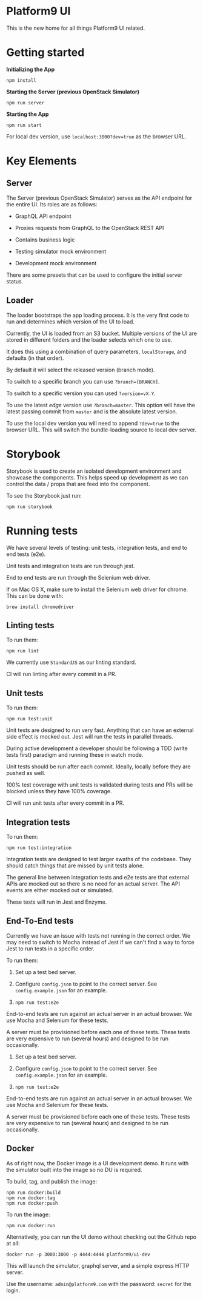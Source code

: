 # Platform9 UI

This is the new home for all things Platform9 UI related.


# Getting started
**Initializing the App**

`npm install`

**Starting the Server (previous OpenStack Simulator)**

`npm run server`

**Starting the App**

`npm run start`

For local dev version, use `localhost:3000?dev=true` as the browser URL.


# Key Elements

## Server

The Server (previous OpenStack Simulator) serves as the API endpoint for the entire UI. Its roles are as follows:

- GraphQL API endpoint

- Proxies requests from GraphQL to the OpenStack REST API

- Contains business logic

- Testing simulator mock environment

- Development mock environment

There are some presets that can be used to configure the initial server status.


## Loader

The loader bootstraps the app loading process. It is the very first code to run
and determines which version of the UI to load.

Currently, the UI is loaded from an S3 bucket. Multiple versions of the UI are
stored in different folders and the loader selects which one to use.

It does this using a combination of query parameters, `localStorage`, and
defaults (in that order).

By default it will select the released version (branch mode).

To switch to a specific branch you can use `?branch=[BRANCH]`.

To switch to a specific version you can used `?version=vX.Y`.

To use the latest *edge* version use `?branch=master`. This option will have the
latest passing commit from `master` and is the absolute latest version.

To use the local dev version you will need to append `?dev=true` to the browser
URL. This will switch the bundle-loading source to local dev server.


# Storybook

Storybook is used to create an isolated development environment and showcase the
components. This helps speed up development as we can control the data / props
that are feed into the component.

To see the Storybook just run:

`npm run storybook`


# Running tests

We have several levels of testing: unit tests, integration tests, and end to end
tests (e2e).

Unit tests and integration tests are run through jest.

End to end tests are run through the Selenium web driver.

If on Mac OS X, make sure to install the Selenium web driver for chrome. This can
be done with:

`brew install chromedriver`


## Linting tests

To run them:

`npm run lint`

We currently use `StandardJS` as our linting standard.

CI will run linting after every commit in a PR.


## Unit tests

To run them:

`npm run test:unit`

Unit tests are designed to run very fast.  Anything that can have an external
side effect is mocked out. Jest will run the tests in parallel threads.

During active development a developer should be following a TDD (write tests
first) paradigm and running these in watch mode.

Unit tests should be run after each commit. Ideally, locally before they are
pushed as well.

100% test coverage with unit tests is validated during tests and PRs will be
blocked unless they have 100% coverage.

CI will run unit tests after every commit in a PR.


## Integration tests

To run them:

`npm run test:integration`

Integration tests are designed to test larger swaths of the codebase. They should
catch things that are missed by unit tests alone.

The general line between integration tests and e2e tests are that external APIs
are mocked out so there is no need for an actual server.  The API events are
either mocked out or simulated.

These tests will run in Jest and Enzyme.


## End-To-End tests

Currently we have an issue with tests not running in the correct order. We may
need to switch to Mocha instead of Jest if we can't find a way to force Jest to
run tests in a specific order.

To run them:

1. Set up a test bed server.

2. Configure `config.json` to point to the correct server.
See `config.example.json` for an example.

3. `npm run test:e2e`

End-to-end tests are run against an actual server in an actual browser. We use
Mocha and Selenium for these tests.

A server must be provisioned before each one of these tests.  These tests are
very expensive to run (several hours) and designed to be run occasionally.
1. Set up a test bed server.

2. Configure `config.json` to point to the correct server.
See `config.example.json` for an example.

3. `npm run test:e2e`

End-to-end tests are run against an actual server in an actual browser. We use
Mocha and Selenium for these tests.

A server must be provisioned before each one of these tests. These tests are
very expensive to run (several hours) and designed to be run occasionally.

## Docker

As of right now, the Docker image is a UI development demo.  It runs with the
simulator built into the image so no DU is required.

To build, tag, and publish the image:

```
npm run docker:build
npm run docker:tag
npm run docker:push
```

To run the image:

`npm run docker:run`

Alternatively, you can run the UI demo without checking out the Github repo at all:

`docker run -p 3000:3000 -p 4444:4444 platform9/ui-dev`

This will launch the simulator, graphql server, and a simple express HTTP server.

Use the username: `admin@platform9.com` with the password: `secret` for the login.
